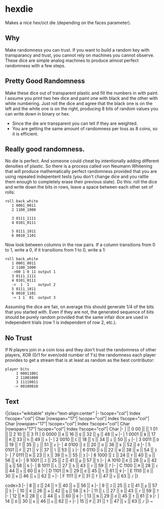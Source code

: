 # hexdie

Makes a nice hex/oct die (depending on the faces parameter).

## Why

Make randomness you can trust.  If you want to build a random key with transparancy and trust, you cannot rely on machines you cannot observe.  These dice are simple analog machines to produce almost perfect randomness with a few steps.

## Pretty Good Randomness

Make these dice out of transparent plastic and fill the numbers in with paint.  I assume you print two hex dice and paint one with black and the other with white numbering.  Just roll the dice and agree that the black one is on the left and the white one is on the right, producing 8 bits of random values you can write down in binary or hex.

* Since the die are transparent you can tell if they are weighted.
* You are getting the same amount of randomness per toss as 8 coins, so it is efficient.

## Really good randomness.

No die is perfect.  And someone could cheat by intentionally adding different densities of plastic.  So there is a process called von Neumann Whitening that will produce mathematically perfect randomness provided that you are using repeated indepentent tests (you don't change dice and you rattle them enough to completely erase their previous state).  Do this: roll the dice and write down the bits in rows, leave a space between each other set of rolls:

```
roll back_white
   1 0001_0011 
   2 1100_1000

   3 0111_1111
   4 0101_0111

   5 0111_1011
   6 0010_1101

```

Now look between columns in the row pairs.  If a column transitions from 0 to 1, write  a 0, if it transitions from 1 to 0, write a 1:

```
roll back_white
   1 0001_0011 
   2 1100_1000
   ->00 1 0 11 output 1
   3 0111_1111
   4 0101_0111
   ->  1  1    output 2
   5 0111_1011
   6 0010_1101
   -> 1 1  01  output 3
```

Assuming the dice are fair, on average this should generate 1/4 of the bits that you started with.  Even if they are not, the generated sequence of bits should be purely random provided that the same infair dice are used in independent trials (row 1 is independent of row 2, etc.).

## No Trust

If N players join in a coin toss and they don't trust the randomness of other players, XOR (0/1 for even/odd number of 1's) the randomness each player provides to get a stream that is at least as random as the best contributor:

```
player bits
     1 00011001
     2 11001000
     3 11110011
    -> 00100010
```

## Text

{|class="wikitable" style="text-align:center"
|-
!scope="col"| Index !!scope="col"| Char
|rowspan="17"|
!scope="col"| Index !!scope="col"| Char
|rowspan="17"|
!scope="col"| Index !!scope="col"| Char
|rowspan="17"|
!scope="col"| Index !!scope="col"| Char
|-
|        || 0 00           ||    || 1 01           ||    || 2 10           ||    || 3 11
| 0 0000 || <code>A</code> || 16 || <code>Q</code> || 32 || <code>g</code> || 48 || <code>w</code>
|-
| 1 0001 || <code>B</code> || 17 || <code>R</code> || 33 || <code>h</code> || 49 || <code>x</code>
|-
| 2 0010 || <code>C</code> || 18 || <code>S</code> || 34 || <code>i</code> || 50 || <code>y</code>
|-
| 3 0011 || <code>D</code> || 19 || <code>T</code> || 35 || <code>j</code> || 51 || <code>z</code>
|-
| 4 0100 || <code>E</code> || 20 || <code>U</code> || 36 || <code>k</code> || 52 || <code>0</code>
|-
| 5 0101 || <code>F</code> || 21 || <code>V</code> || 37 || <code>l</code> || 53 || <code>1</code>
|-
| 6 0110 || <code>G</code> || 22 || <code>W</code> || 38 || <code>m</code> || 54 || <code>2</code>
|-
| 7 0111 || <code>H</code> || 23 || <code>X</code> || 39 || <code>n</code> || 55 || <code>3</code>
|-
| 8 1000 || <code>I</code> || 24 || <code>Y</code> || 40 || <code>o</code> || 56 || <code>4</code>
|-
| 9 1001 || <code>J</code> || 25 || <code>Z</code> || 41 || <code>p</code> || 57 || <code>5</code>
|-
| A 1010 || <code>K</code> || 26 || <code>a</code> || 42 || <code>q</code> || 58 || <code>6</code>
|-
| B 1011 || <code>L</code> || 27 || <code>b</code> || 43 || <code>r</code> || 59 || <code>7</code>
|-
| C 1100 || <code>M</code> || 28 || <code>c</code> || 44 || <code>s</code> || 60 || <code>8</code>
|-
| D 1101 || <code>N</code> || 29 || <code>d</code> || 45 || <code>t</code> || 61 || <code>9</code>
|-
| E 1110 || <code>O</code> || 30 || <code>e</code> || 46 || <code>u</code> || 62 || <code>+</code>
|-
| F 1111 || <code>P</code> || 31 || <code>f</code> || 47 || <code>v</code> || 63 || <code>/</code>
|}

code>3</code>
|-
|  8 || <code>I</code> || 24 || <code>Y</code> || 40 || <code>o</code> || 56 || <code>4</code>
|-
|  9 || <code>J</code> || 25 || <code>Z</code> || 41 || <code>p</code> || 57 || <code>5</code>
|-
| 10 || <code>K</code> || 26 || <code>a</code> || 42 || <code>q</code> || 58 || <code>6</code>
|-
| 11 || <code>L</code> || 27 || <code>b</code> || 43 || <code>r</code> || 59 || <code>7</code>
|-
| 12 || <code>M</code> || 28 || <code>c</code> || 44 || <code>s</code> || 60 || <code>8</code>
|-
| 13 || <code>N</code> || 29 || <code>d</code> || 45 || <code>t</code> || 61 || <code>9</code>
|-
| 14 || <code>O</code> || 30 || <code>e</code> || 46 || <code>u</code> || 62 || <code>+</code>
|-
| 15 || <code>P</code> || 31 || <code>f</code> || 47 || <code>v</code> || 63 || <code>/</code>
|}
~